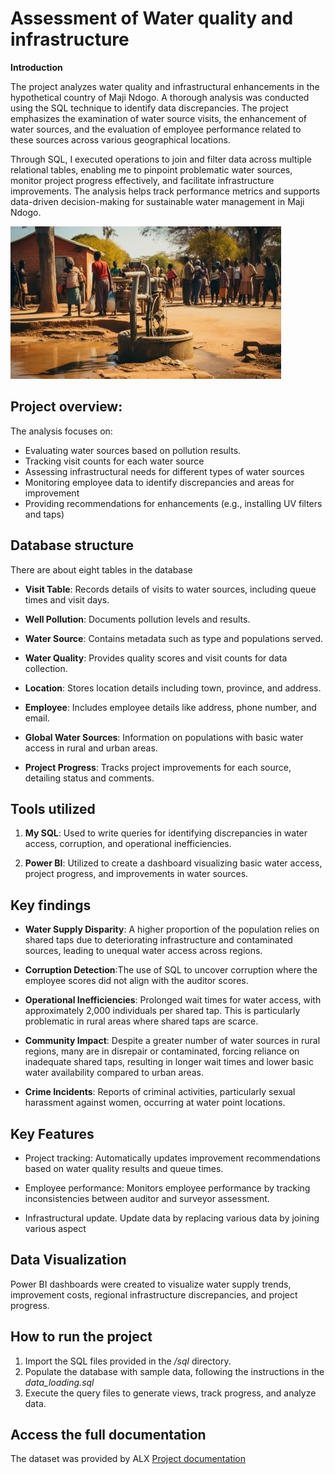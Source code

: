 # Assessment of Water quality and infrastructure

**Introduction**

The project analyzes water quality and infrastructural enhancements in the hypothetical country of Maji Ndogo. A thorough analysis was conducted using the SQL technique to identify data discrepancies. The project emphasizes the examination of water source visits, the enhancement of water sources, and the evaluation of employee performance related to these sources across various geographical locations.

Through SQL, I executed operations to join and filter data across multiple relational tables, enabling me to pinpoint problematic water sources, monitor project progress effectively, and facilitate infrastructure improvements. The analysis helps track performance metrics and supports data-driven decision-making for sustainable water management in Maji Ndogo.

![](./Images/Maji_Ndogo.JPG)

## Project overview:

The analysis focuses on:  
- Evaluating water sources based on pollution results.
- Tracking visit counts for each water source  
- Assessing infrastructural needs for different types of water sources  
- Monitoring employee data to identify discrepancies and areas for improvement  
- Providing recommendations for enhancements (e.g., installing UV filters and taps)  

## Database structure

 There are about eight tables in the database 

- **Visit Table**: Records details of visits to water sources, including queue times and visit days.

- **Well Pollution**: Documents pollution levels and results.
  
- **Water Source**: Contains metadata such as type and populations served.

- **Water Quality**: Provides quality scores and visit counts for data collection.
  
- **Location**: Stores location details including town, province, and address.
  
- **Employee**: Includes employee details like address, phone number, and email.
  
- **Global Water Sources**: Information on populations with basic water access in rural and urban areas.
  
- **Project Progress**: Tracks project improvements for each source, detailing status and comments.

## Tools utilized


1) **My SQL**: Used to write queries for identifying discrepancies in water access, corruption, and operational inefficiencies.  

2) **Power BI**: Utilized to create a dashboard visualizing basic water access, project progress, and improvements in water sources.


## Key findings

- **Water Supply Disparity**: A higher proportion of the population relies on shared taps due to deteriorating infrastructure and contaminated sources, leading to unequal water access across regions.
 
- **Corruption Detection**:The use of SQL to uncover corruption where the employee scores did not align with the auditor scores.

- **Operational Inefficiencies**: Prolonged wait times for water access, with approximately 2,000 individuals per shared tap. This is particularly problematic in rural areas where shared taps are scarce.
 
- **Community Impact**: Despite a greater number of water sources in rural regions, many are in disrepair or contaminated, forcing reliance on inadequate shared taps, resulting in longer wait times and lower basic water availability compared to urban areas.
 
- **Crime Incidents**: Reports of criminal activities, particularly sexual harassment against women, occurring at water point locations.

## Key Features

- Project tracking: Automatically updates improvement recommendations based on water quality results and queue times.

- Employee performance: Monitors employee performance by tracking inconsistencies between auditor and surveyor assessment.

- Infrastructural update. Update data by replacing various data by joining various aspect



## Data Visualization


Power BI dashboards were created to visualize water supply trends, improvement costs, regional infrastructure discrepancies, and project progress.



## How to run the project

1. Import the SQL files provided in the */sql* directory.
2. Populate the database with sample data, following the instructions in the *data_loading.sql*
3. Execute the query files to generate views, track progress, and analyze data.

## Access the full documentation


The dataset was provided by ALX [Project documentation](https://alx.com)


